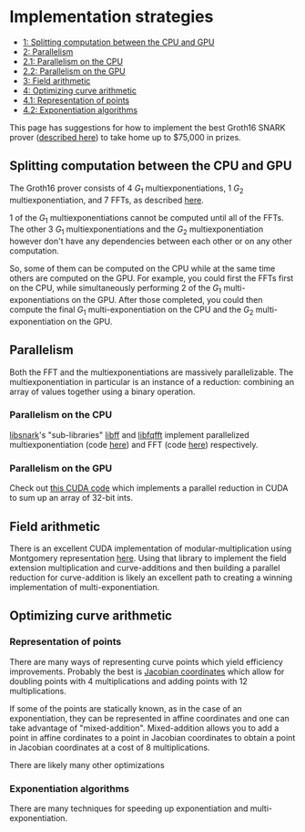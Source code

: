 # Implementation strategies
<div class="table-of-contents">
<ul>
<li>
<a href="#splitting-computation-between-the-cpu-and-gpu">1: Splitting computation between the CPU and GPU</a>
</li>
<li>
<a href="#parallelism">2: Parallelism</a>
</li>
<li>
<a href="#parallelism-on-the-cpu">2.1: Parallelism on the CPU</a>
</li>
<li>
<a href="#parallelism-on-the-gpu">2.2: Parallelism on the GPU</a>
</li>
<li>
<a href="#field-arithmetic">3: Field arithmetic</a>
</li>
<li>
<a href="#optimizing-curve-arithmetic">4: Optimizing curve arithmetic</a>
</li>
<li>
<a href="#representation-of-points">4.1: Representation of points</a>
</li>
<li>
<a href="#exponentiation-algorithms">4.2: Exponentiation algorithms</a>
</li>
</ul>
</div>

This page has suggestions for how to implement the best Groth16 SNARK
prover ([described here](/snark-challenge/problem-07-groth16prove.html)) to take home up to $75,000 in prizes.

## Splitting computation between the CPU and GPU

The Groth16 prover consists of 4 $G_1$ multiexponentiations, 1 $G_2$ multiexponentiation,
and 7 FFTs, as described [here](/snark-challenge/problem-07-groth16prove.html).

1 of the $G_1$ multiexponentiations cannot be computed until all of the FFTs.
The other 3 $G_1$ multiexponentiations and the $G_2$ multiexponentiation however
don't have any dependencies between each other or on any other computation.

So, some of them can be computed on the CPU while at the same time others are computed on the GPU.
For example, you could first the FFTs first on the CPU, while simultaneously performing 2 of
the $G_1$ multi-exponentiations on the GPU. After those completed, you could then compute the
final $G_1$ multi-exponentiation on the CPU and the $G_2$ multi-exponentiation on the GPU.

## Parallelism

Both the FFT and the multiexponentiations are massively parallelizable.
        The multiexponentiation in particular is an instance of a reduction: combining
        an array of values together using a binary operation.

### Parallelism on the CPU

[libsnark](https://github.com/scipr-lab/libsnark)'s "sub-libraries"
[libff](https://github.com/scipr-lab/libff/) and
[libfqfft](https://github.com/scipr-lab/libfqfft) implement parallelized
multiexponentiation (code [here](https://github.com/scipr-lab/libff/blob/master/libff/algebra/scalar_multiplication/multiexp.tcc#L402)) and
FFT (code [here](https://github.com/scipr-lab/libfqfft/blob/master/libfqfft/evaluation_domain/domains/basic_radix2_domain_aux.tcc#L81))
respectively.

### Parallelism on the GPU

Check out [this CUDA code](https://github.com/NVIDIA/cuda-samples/tree/master/Samples/reduction)
which implements a parallel reduction in CUDA to sum up an array of 32-bit ints.

## Field arithmetic

There is an excellent CUDA implementation of modular-multiplication using Montgomery representation
[here](https://github.com/data61/cuda-fixnum). Using that library to implement the field extension 
multiplication and curve-additions
and then building a parallel reduction for curve-addition is likely an excellent path to
creating a winning implementation of multi-exponentiation.

## Optimizing curve arithmetic

### Representation of points

There are many ways of representing curve points which yield efficiency improvements.
Probably the best is [Jacobian coordinates]() which allow for doubling points with
$4$ multiplications and adding points with 12 multiplications.

If some of the points
are statically known, as in the case of an exponentiation, they can be represented in
affine coordinates and one can take advantage of "mixed-addition". Mixed-addition allows you
to add a point in affine cordinates to a point in Jacobian coordinates to obtain a point in
Jacobian coordinates at a cost of 8 multiplications.

There are likely many other optimizations

### Exponentiation algorithms

There are many techniques for speeding up exponentiation and multi-exponentiation.